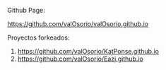 Github Page:

https://github.com/valOsorio/valOsorio.github.io

Proyectos forkeados:
1. https://github.com/valOsorio/KatPonse.github.io
2. https://github.com/valOsorio/Eazj.github.io

